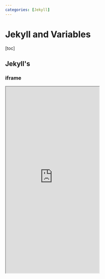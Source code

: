 ```yaml
---
categories: [Jekyll]
---
```


# Jekyll and Variables

[toc]

## Jekyll's

### iframe

<iframe height="600" src="https://jekyllrb.com/docs/variables/"/>

### Text

Global Variables:

- site
- page
- layout
- theme
- content
- paginator

`site` Variables:

- time
- pages
- posts
- related_posts
- static_files
- html_pages
- html_files
- collections
- data
- documents
- categories.CATEGORY
- tags.TAG
- url
- [CONFIGURATION_DATA]

`page` Variables:

- content
- title
- excerpt
- url
- date
- id
- categories
- collections
- tags
- dir
- name
- path
- next
- previous

`theme` Variables:

- root
- authors
- description
- version
- dependencies
- metadata

`paginator` Varibles:

- page
- per_page
- posts
- total_posts
- total_pages
- previous_page
- orevious_page_path
- next_page
- next_page_path



## Github Metadata

### iframe

Here is an iframe to view that [webpage](https://jekyll.github.io/github-metadata/site.github/).

<iframe height="600" src="https://jekyll.github.io/github-metadata/site.github/" />

### Text

```css
{
    "versions": {
        "jekyll": <version>,
        "kramdown": <version>,
        "liquid": <version>,
        "maruku": <version>,
        "rdiscount": <version>,
        "redcarpet": <version>,
        "RedCloth": <version>,
        "jemoji": <version>,
        "jekyll-mentions": <version>,
        "jekyll-redirect-from": <version>,
        "jekyll-sitemap": <version>,
        "github-pages": <version>,
        "ruby": <version>"
    },
    "hostname": "github.com",
    "pages_hostname": "github.io",
    "api_url": "https://api.github.com",
    "help_url": "https://help.github.com",
    "environment": "dotcom",
    "pages_env": "dotcom",
    "public_repositories": [ Repository Objects ],
    "organization_members": [ User Objects ],
    "build_revision": "cbd866ebf142088896cbe71422b949de7f864bce",
    "project_title": "metadata-example",
    "project_tagline": "A GitHub Pages site to showcase repository metadata",
    "owner_name": "github",
    "owner_url": "https://github.com/github",
    "owner_gravatar_url": "https://github.com/github.png",
    "repository_url": "https://github.com/github/metadata-example",
    "repository_nwo": "github/metadata-example",
    "repository_name": "metadata-example",
    "zip_url": "https://github.com/github/metadata-example/zipball/gh-pages",
    "tar_url": "https://github.com/github/metadata-example/tarball/gh-pages",
    "clone_url": "https://github.com/github/metadata-example.git",
    "releases_url": "https://github.com/github/metadata-example/releases",
    "issues_url": "https://github.com/github/metadata-example/issues",
    "wiki_url": "https://github.com/github/metadata-example/wiki",
    "language": null,
    "is_user_page": false,
    "is_project_page": true,
    "show_downloads": true,
    "url": "http://username.github.io/metadata-example", // (or the CNAME)
    "baseurl": "/metadata-example",
    "contributors": [ User Objects ],
    "releases": [ Release Objects ],
    "latest_release": [ Release Object ],
    "private": false,
    "archived": false,
    "disabled": false,
    "license": {
      "key": "mit",
      "name": "MIT License",
      "spdx_id": "MIT",
      "url": "https://api.github.com/licenses/mit"
    },
    "source": {
      "branch": "gh-pages",
      "path": "/"
    }
}
```

